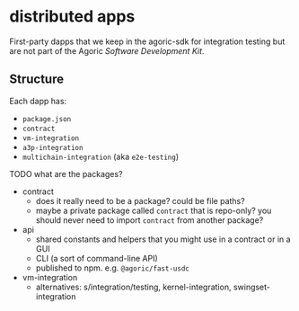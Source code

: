 # distributed apps

First-party dapps that we keep in the agoric-sdk for integration testing but are not part of the Agoric *Software Development Kit*.


## Structure

Each dapp has:
- `package.json`
- `contract`
- `vm-integration`
- `a3p-integration`
- `multichain-integration` (aka `e2e-testing`)

TODO what are the packages?
- contract
    - does it really need to be a package? could be file paths?
    - maybe a private package called `contract` that is repo-only? you should never need to import `contract` from another package?
- api
    - shared constants and helpers that you might use in a contract or in a GUI
    - CLI (a sort of command-line API)
    - published to npm. e.g. `@agoric/fast-usdc`
- vm-integration
    - alternatives: s/integration/testing, kernel-integration, swingset-integration
    
